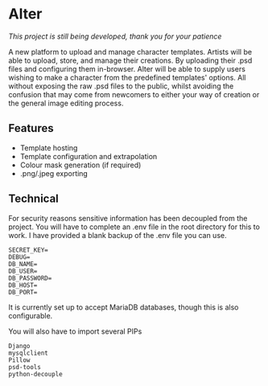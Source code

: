 # Alter
*This project is still being developed, thank you for your patience*

A new platform to upload and manage character templates.
Artists will be able to upload, store, and manage their creations. By uploading their .psd files and configuring them in-browser. Alter will be able to supply users wishing to make a character from the predefined templates' options. All without exposing the raw .psd files to the public, whilst avoiding the confusion that may come from newcomers to either your way of creation or the general image editing process.

## Features
- Template hosting
- Template configuration and extrapolation
- Colour mask generation (if required)
- .png/.jpeg exporting

## Technical
For security reasons sensitive information has been decoupled from the project. You will have to complete an .env file in the root directory for this to work. I have provided a blank backup of the .env file you can use.

```
SECRET_KEY=
DEBUG=
DB_NAME=
DB_USER=
DB_PASSWORD=
DB_HOST=
DB_PORT=
```

It is currently set up to accept MariaDB databases, though this is also configurable.

You will also have to import several PIPs
```
Django
mysqlclient
Pillow
psd-tools
python-decouple
```
